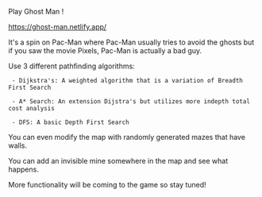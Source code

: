 Play Ghost Man !

https://ghost-man.netlify.app/

It's a spin on Pac-Man where Pac-Man usually tries to avoid the ghosts but if you saw the movie Pixels, Pac-Man is actually a bad guy.



Use 3 different pathfinding algorithms:

     - Dijkstra's: A weighted algorithm that is a variation of Breadth First Search

     - A* Search: An extension Dijstra's but utilizes more indepth total cost analysis

     - DFS: A basic Depth First Search

  
  
You can even modify the map with randomly generated mazes that have walls.



You can add an invisible mine somewhere in the map and see what happens.



More functionality will be coming to the game so stay tuned!
